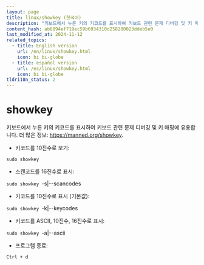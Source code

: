 ```yaml
---
layout: page
title: linux/showkey (한국어)
description: "키보드에서 누른 키의 키코드를 표시하여 키보드 관련 문제 디버깅 및 키 매핑에 유용합니다."
content_hash: ab6894ef719ec59b6934310d258280023ddeb5e0
last_modified_at: 2024-11-12
related_topics:
  - title: English version
    url: /en/linux/showkey.html
    icon: bi bi-globe
  - title: español version
    url: /es/linux/showkey.html
    icon: bi bi-globe
tldri18n_status: 2
---
```

# showkey

키보드에서 누른 키의 키코드를 표시하여 키보드 관련 문제 디버깅 및 키 매핑에 유용합니다.
더 많은 정보: <https://manned.org/showkey>.

- 키코드를 10진수로 보기:

`sudo showkey`

- 스캔코드를 16진수로 표시:

`sudo showkey `<span class="tldr-var badge badge-pill bg-dark-lm bg-white-dm text-white-lm text-dark-dm font-weight-bold">-s|--scancodes</span>

- 키코드를 10진수로 표시 (기본값):

`sudo showkey `<span class="tldr-var badge badge-pill bg-dark-lm bg-white-dm text-white-lm text-dark-dm font-weight-bold">-k|--keycodes</span>

- 키코드를 ASCII, 10진수, 16진수로 표시:

`sudo showkey `<span class="tldr-var badge badge-pill bg-dark-lm bg-white-dm text-white-lm text-dark-dm font-weight-bold">-a|--ascii</span>

- 프로그램 종료:

`Ctrl + d`
